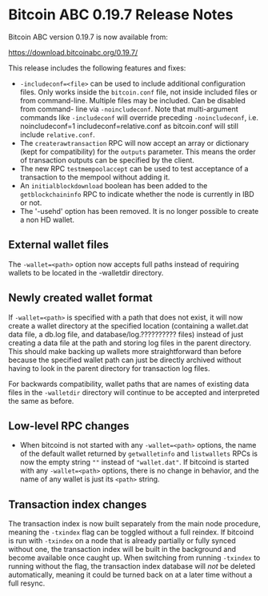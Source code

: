 # Bitcoin ABC 0.19.7 Release Notes

Bitcoin ABC version 0.19.7 is now available from:

  <https://download.bitcoinabc.org/0.19.7/>

This release includes the following features and fixes:
 - `-includeconf=<file>` can be used to include additional configuration files.
  Only works inside the `bitcoin.conf` file, not inside included files or from
  command-line. Multiple files may be included. Can be disabled from command-
  line via `-noincludeconf`. Note that multi-argument commands like
  `-includeconf` will override preceding `-noincludeconf`, i.e.
    noincludeconf=1
    includeconf=relative.conf
  as bitcoin.conf will still include `relative.conf`.
 - The `createrawtransaction` RPC will now accept an array or dictionary (kept for compatibility) for the `outputs` parameter. This means the order of transaction outputs can be specified by the client.
 - The new RPC `testmempoolaccept` can be used to test acceptance of a transaction to the mempool without adding it.
 - An `initialblockdownload` boolean has been added to the `getblockchaininfo` RPC to indicate whether the node is currently in IBD or not.
 - The '-usehd' option has been removed. It is no longer possible to create a non HD wallet.

External wallet files
---------------------

The `-wallet=<path>` option now accepts full paths instead of requiring wallets
to be located in the -walletdir directory.

Newly created wallet format
---------------------------

If `-wallet=<path>` is specified with a path that does not exist, it will now
create a wallet directory at the specified location (containing a wallet.dat
data file, a db.log file, and database/log.?????????? files) instead of just
creating a data file at the path and storing log files in the parent
directory. This should make backing up wallets more straightforward than
before because the specified wallet path can just be directly archived
without having to look in the parent directory for transaction log files.

For backwards compatibility, wallet paths that are names of existing data
files in the `-walletdir` directory will continue to be accepted and
interpreted the same as before.

Low-level RPC changes
---------------------

 - When bitcoind is not started with any `-wallet=<path>` options, the name of
   the default wallet returned by `getwalletinfo` and `listwallets` RPCs is now
   the empty string `""` instead of `"wallet.dat"`. If bitcoind is started with
   any `-wallet=<path>` options, there is no change in behavior, and the name of
   any wallet is just its `<path>` string.

Transaction index changes
-------------------------

The transaction index is now built separately from the main node procedure,
meaning the `-txindex` flag can be toggled without a full reindex. If bitcoind
is run with `-txindex` on a node that is already partially or fully synced
without one, the transaction index will be built in the background and become
available once caught up. When switching from running `-txindex` to running
without the flag, the transaction index database will *not* be deleted
automatically, meaning it could be turned back on at a later time without a full
resync.
